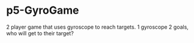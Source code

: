 # p5-GyroGame
2 player game that uses gyroscope to reach targets. 1 gyroscope 2 goals, who will get to their target?
